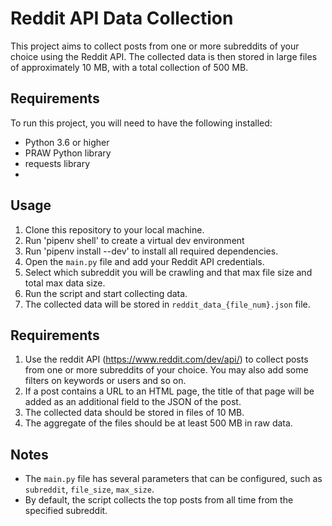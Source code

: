 
# Reddit API Data Collection

This project aims to collect posts from one or more subreddits of your choice using the Reddit API. The collected data is then stored in large files of approximately 10 MB, with a total collection of 500 MB.

## Requirements

To run this project, you will need to have the following installed:

- Python 3.6 or higher
- PRAW Python library
- requests library
- 

## Usage

1. Clone this repository to your local machine.
2. Run 'pipenv shell' to create a virtual dev environment
3. Run 'pipenv install --dev' to install all required dependencies.
4. Open the `main.py` file and add your Reddit API credentials.
5. Select which subreddit you will be crawling and that max file size and total max data size.
6. Run the script and start collecting data.
7. The collected data will be stored in `reddit_data_{file_num}.json` file.

## Requirements
1. Use the reddit API (https://www.reddit.com/dev/api/) to collect posts from one or more subreddits of your choice. You may also add some filters on keywords or users and so on.
2. If a post contains a URL to an HTML page, the title of that page will be added as an additional field to the JSON of the post.
3. The collected data should be stored in files of 10 MB.
4. The aggregate of the files should be at least 500 MB in raw data.

## Notes

- The `main.py` file has several parameters that can be configured, such as `subreddit`, `file_size`, `max_size`.
- By default, the script collects the top posts from all time from the specified subreddit.

